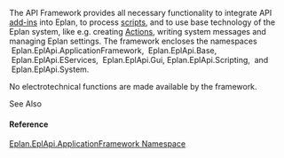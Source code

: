The API Framework provides all necessary functionality to integrate API [add-ins](AddIns.html) into Eplan, to process [scripts](Scripts.html), and to use base technology of the Eplan system, like e.g. creating [Actions](Actions.html), writing system messages and managing Eplan settings. The framework encloses the namespaces  Eplan.EplApi.ApplicationFramework,  Eplan.EplApi.Base,  Eplan.EplApi.EServices,  Eplan.EplApi.Gui, Eplan.EplApi.Scripting,  and  Eplan.EplApi.System.

No electrotechnical functions are made available by the framework.

See Also

#### Reference

[Eplan.EplApi.ApplicationFramework Namespace](Eplan.EplApi.AFu~Eplan.EplApi.ApplicationFramework_namespace.html)